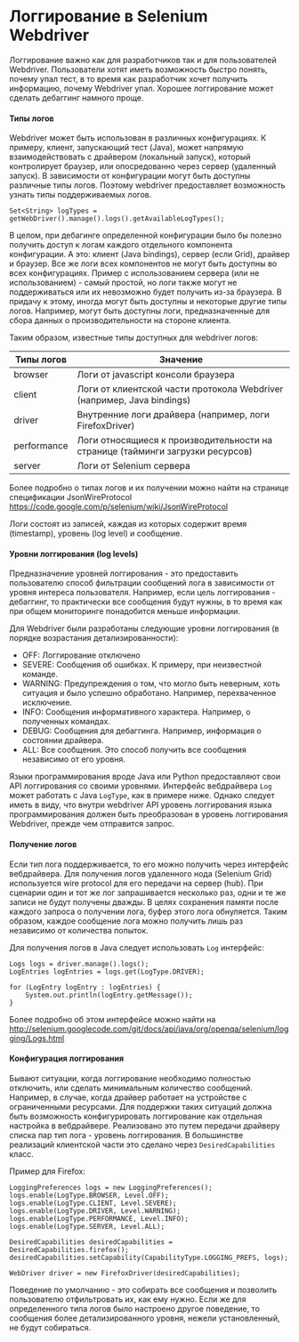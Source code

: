 # Логгирование в Selenium Webdriver
Логгирование важно как для разработчиков так и для пользователей Webdriver. Пользователи хотят иметь возможность быстро понять, почему упал тест, в то время как разработчик хочет получить информацию, почему Webdriver упал. Хорошее логгирование может сделать дебаггинг намного проще.

#### Типы логов
Webdriver может быть использован в различных конфигурациях. К примеру, клиент, запускающий тест (Java), может напрямую взаимодействовать с драйвером (локальный запуск), который контролирует браузер, или опосредованно через сервер (удаленный запуск). В зависимости от конфигурации могут быть доступны различные типы логов. Поэтому webdriver предоставляет возможность узнать типы поддерживаемых логов.
```
Set<String> logTypes = getWebDriver().manage().logs().getAvailableLogTypes();
```
В целом, при дебагинге определенной конфигурации было бы полезно получить доступ к логам каждого отдельного компонента конфигурации. А это: клиент (Java bindings), сервер (если Grid), драйвер и браузер. Все же логи всех компонентов не могут быть доступны во всех конфигурациях. Пример с использованием сервера (или не использованием) - самый простой, но логи также могут не поддерживаться или их невозможно будет получить из-за браузера. В придачу к этому, иногда могут быть доступны и некоторые другие типы логов. Например, могут быть доступны логи, предназначенные для сбора данных о производительности на стороне клиента.

Таким образом, известные типы доступных для webdriver логов:

| Типы логов | Значение |
| -- | -- |
| browser | Логи от javascript консоли браузера |
| client | Логи от клиентской части протокола Webdriver (например, Java bindings) |
| driver | Внутренние логи драйвера (например, логи FirefoxDriver) |
| performance | Логи относящиеся к производительности на странице (тайминги загрузки ресурсов) |
| server | Логи от Selenium сервера |

Более подробно о типах логов и их получении можно найти на странице спецификации JsonWireProtocol https://code.google.com/p/selenium/wiki/JsonWireProtocol 

Логи состоят из записей, каждая из которых содержит время (timestamp), уровень (log level) и сообщение.
#### Уровни логгирования (log levels)
Предназначение уровней логгирования - это предоставить пользователю способ фильтрации сообщений лога в зависимости от уровня интереса пользователя. Например, если цель логгирования - дебаггинг, то практически все сообщения будут нужны, в то время как при общем мониторинге понадобится меньше информации.

Для Webdriver были разработаны следующие уровни логгирования (в порядке возрастания детализированности):
* OFF: Логгирование отключено
* SEVERE: Сообщения об ошибках. К примеру, при неизвестной команде.
* WARNING: Предупреждения о том, что могло быть неверным, хоть ситуация и было успешно обработано. Например, перехваченное исключение.
* INFO: Сообщения информативного характера. Например, о полученных командах.
* DEBUG: Сообщения для дебаггинга. Например, информация о состоянии драйвера.
* ALL: Все сообщения. Это способ получить все сообщения независимо от его уровня.

Языки программирования вроде Java или Python предоставляют свои API логгирования со своими уровнями.
Интерфейс вебдрайвера <code>Log</code> может работать с Java <code>LogType</code>, как в примере ниже. Однако следует иметь в виду, что внутри webdriver API уровень логгирования языка программирования должен быть преобразован в уровень логгирования Webdriver, прежде чем отправится запрос.

#### Получение логов

Если тип лога поддерживается, то его можно получить через интерфейс вебдрайвера. Для получения логов удаленного нода (Selenium Grid) используется wire protocol для его передачи на сервер (hub).
При сценарии один и тот же лог запрашивается несколько раз, одни и те же записи не будут получены дважды. В целях сохранения памяти после каждого запроса о получении лога, буфер этого лога обнуляется. Таким образом, каждое сообщение лога можно получить лишь раз независимо от количества попыток.

Для получения логов в Java следует использовать <code>Log</code> интерфейс:
```
Logs logs = driver.manage().logs();
LogEntries logEntries = logs.get(LogType.DRIVER);

for (LogEntry logEntry : logEntries) {
    System.out.println(logEntry.getMessage());
}
```
Более подробно об этом интерфейсе можно найти на http://selenium.googlecode.com/git/docs/api/java/org/openqa/selenium/logging/Logs.html

#### Конфигурация логгирования
Бывают ситуации, когда логгирование необходимо полностью отключить, или сделать минимальным количество сообщений. Например, в случае, когда драйвер работает на устройстве с ограниченными ресурсами. Для поддержки таких ситуаций должна быть возможность конфигурировать логгирование как отдельная настройка в вебдрайвере. Реализовано это путем передачи драйверу списка пар тип лога - уровень логгирования. В большинстве реализаций клиентской части это сделано через <code>DesiredCapabilities</code> класс.

Пример для Firefox:
```
LoggingPreferences logs = new LoggingPreferences();
logs.enable(LogType.BROWSER, Level.OFF);
logs.enable(LogType.CLIENT, Level.SEVERE);
logs.enable(LogType.DRIVER, Level.WARNING);
logs.enable(LogType.PERFORMANCE, Level.INFO);
logs.enable(LogType.SERVER, Level.ALL);

DesiredCapabilities desiredCapabilities = DesiredCapabilities.firefox();
desiredCapabilities.setCapability(CapabilityType.LOGGING_PREFS, logs);

WebDriver driver = new FirefoxDriver(desiredCapabilities);
```
Поведение по умолчанию - это собирать все сообщения и позволить пользователю отфильтровать их, как ему нужно. Если же для определенного типа логов было настроено другое поведение, то сообщения более детализированного уровня, нежели установленный, не будут собираться.

